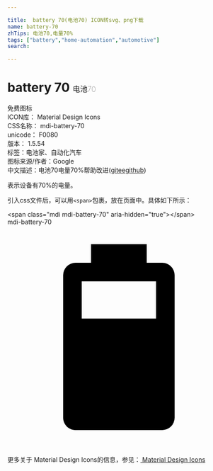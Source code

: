 ```yaml
---

title:  battery 70(电池70) ICON转svg、png下载
name: battery-70
zhTips: 电池70,电量70%
tags: ["battery","home-automation","automotive"]
search: 

---
```


# battery 70  <small style="font-size: 60%;font-weight: 100">电池70</small>


<div class="detail-page">
<p>
<span><span class="badge-success badge">免费图标</span> </span>
<br/>
<span>
ICON库：
<span class="badge-secondary badge">Material Design Icons</span> 
</span>
<br/>
<span>
CSS名称：
<span class="badge-secondary badge">mdi-battery-70</span> 
</span>
<br/>
<span>
unicode：
<span class="badge-secondary badge">F0080</span> 
<copy-btn content='F0080' btn-title=""></copy-btn>
<copy-btn :content='String.fromCodePoint(parseInt("F0080", 16))' btn-title="复制U"></copy-btn>
</span>
<br/>
<span>
版本：
<span class="badge-secondary badge">1.5.54</span> 
</span><br/><span>标签：<span class="badge-light badge"><router-link to="/tags/battery.html">电池</router-link></span><span class="badge-light badge"><router-link to="/tags/home-automation.html">家、自动化</router-link></span><span class="badge-light badge"><router-link to="/tags/automotive.html">汽车</router-link></span></span>
<br/>
<span>图标来源/作者：<span class="badge-light badge">Google</span></span> 
<br/>
<span class="zh-detail">中文描述：<span class="badge-primary badge">电池70</span><span class="badge-primary badge">电量70%</span><span class="help-link"><span>帮助改进</span>(<a href="https://gitee.com/liuwave/icon-helper/edit/master/json/material/battery-70.json" target="_blank" rel="noopener noreferrer">gitee</a><a href="https://github.com/liuwave/icon-helper/edit/master/json/material/battery-70.json" target="_blank" rel="noopener noreferrer">github</a></span>)</span><br/>
</p>
</div><div class="description description alert alert-light">表示设备有70%的电量。</div>
<div class="alert alert-dark">
  <i class="mdi mdi-battery-70 mdi-48px"></i>
  <i class="mdi mdi-battery-70 mdi-36px"></i>
  <i class="mdi mdi-battery-70 mdi-24px"></i>
  <i class="mdi mdi-battery-70 mdi-18px"></i>
</div>
<div>
  <p>引入css文件后，可以用<code>&lt;span&gt;</code>包裹，放在页面中。具体如下所示：    
  </p>
  <div class="alert alert-primary" style="font-size: 14px">
    &lt;span class="mdi mdi-battery-70" aria-hidden="true"&gt;&lt;/span&gt;
    <copy-btn content='<span class="mdi mdi-battery-70" aria-hidden="true"></span>'></copy-btn>
  </div>
  <div class="alert alert-secondary">
    <i class="mdi mdi-battery-70"
    style="font-size: 24px"
    aria-hidden="true"></i> mdi-battery-70
    <copy-btn content="mdi-battery-70" btn-title="复制图标名称"></copy-btn>
  </div>
</div>
<div id="svg" class="svg-wrap">
<svg xmlns="http://www.w3.org/2000/svg" viewBox="0 0 24 24"><path d="M16,10H8V6H16M16.67,4H15V2H9V4H7.33A1.33,1.33 0 0,0 6,5.33V20.67C6,21.4 6.6,22 7.33,22H16.67A1.33,1.33 0 0,0 18,20.67V5.33C18,4.6 17.4,4 16.67,4Z" /></svg>
</div>
<detail full-name='mdi-battery-70'></detail>
    
<div><p>更多关于 Material Design Icons的信息，参见：<a target="_blank" href="https://iconhelper.cn/material.html"> Material Design Icons</a>
</p></div>
